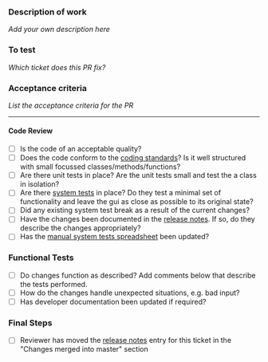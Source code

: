 ### Description of work

*Add your own description here*

### To test

*Which ticket does this PR fix?*

### Acceptance criteria

*List the acceptance criteria for the PR*

---

#### Code Review

- [ ] Is the code of an acceptable quality?
- [ ] Does the code conform to the [coding standards](https://github.com/ISISComputingGroup/ibex_developers_manual/wiki/GUI-Coding-Conventions)? Is it well structured with small focussed classes/methods/functions?
- [ ] Are there unit tests in place? Are the unit tests small and test the a class in isolation?
- [ ] Are there [system tests](https://github.com/ISISComputingGroup/ibex_developers_manual/wiki/System-Testing-with-RCPTT) in place? Do they test a minimal set of functionality and leave the gui as close as possible to its original state?
- [ ] Did any existing system test break as a result of the current changes? 
- [ ] Have the changes been documented in the [release notes](https://github.com/ISISComputingGroup/IBEX/wiki/ReleaseNotes_Dev). If so, do they describe the changes appropriately?
- [ ] Has the [manual system tests spreadsheet](https://github.com/ISISComputingGroup/ibex_developers_manual/wiki/Manual-system-tests) been updated?

### Functional Tests

- [ ] Do changes function as described? Add comments below that describe the tests performed.
- [ ] How do the changes handle unexpected situations, e.g. bad input?
- [ ] Has developer documentation been updated if required?

### Final Steps
- [ ] Reviewer has moved the [release notes](https://github.com/ISISComputingGroup/IBEX/wiki/ReleaseNotes_Dev) entry for this ticket in the "Changes merged into master" section
